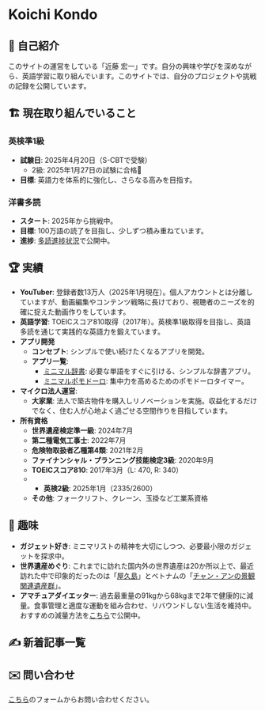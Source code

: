 # Koichi Kondo
## 🌟 自己紹介
このサイトの運営をしている「近藤 宏一」です。自分の興味や学びを深めながら、英語学習に取り組んでいます。このサイトでは、自分のプロジェクトや挑戦の記録を公開しています。
## 🏗️ 現在取り組んでいること
### 英検準1級
- **試験日**: 2025年4月20日（S-CBTで受験）
	- 2級: 2025年1月27日の試験に合格🎊
- **目標**: 英語力を体系的に強化し、さらなる高みを目指す。

### 洋書多読
- **スタート**: 2025年から挑戦中。
- **目標**: 100万語の読了を目指し、少しずつ積み重ねています。
- **進捗**: [多読進捗状況](./english/tadoku-record)で公開中。

## 🏆 実績
- **YouTuber**: 登録者数13万人（2025年1月現在）。個人アカウントとは分離していますが、動画編集やコンテンツ戦略に長けており、視聴者のニーズを的確に捉えた動画作りをしています。
- **英語学習**: TOEICスコア810取得（2017年）。英検準1級取得を目指し、英語多読を通じて実践的な英語力を鍛えています。
- **アプリ開発**
	- **コンセプト**: シンプルで使い続けたくなるアプリを開発。
	- **アプリ一覧**:
		- [ミニマル辞書](./development/minimal-dictionary/minimal-dictionary-introduce): 必要な単語をすぐに引ける、シンプルな辞書アプリ。
		- [ミニマルポモドーロ](./development/minimal-pomodoro/minimal-pomodoro-introduce): 集中力を高めるためのポモドーロタイマー。
- **マイクロ法人運営**:
	- **大家業**: 法人で築古物件を購入しリノベーションを実施。収益化するだけでなく、住む人が心地よく過ごせる空間作りを目指しています。
-  **所有資格**
	- **世界遺産検定準一級**: 2024年7月
	- **第二種電気工事士**: 2022年7月
	- **危険物取扱者乙種第4類**: 2021年2月
	- **ファイナンシャル・プランニング技能検定3級**: 2020年9月
	- **TOEICスコア810**: 2017年3月（L: 470, R: 340）
	- - **英検2級**: 2025年1月（2335/2600）
	- **その他**: フォークリフト、クレーン、玉掛など工業系資格

## 🎨 趣味
- **ガジェット好き**: ミニマリストの精神を大切にしつつ、必要最小限のガジェットを探求中。
- **世界遺産めぐり**: これまでに訪れた国内外の世界遺産は20か所以上で、最近訪れた中で印象的だったのは「[屋久島](./trip/2024-yakushima)」とベトナムの「[チャン・アンの景観関連遺産群](./trip/2024-vietnum)」。
- **アマチュアダイエッター**: 過去最重量の91kgから68kgまで2年で健康的に減量。食事管理と適度な運動を組み合わせ、リバウンドしない生活を維持中。おすすめの減量方法を[こちら](./health/diet-management)で公開中。


<script setup> import PostList from './.vitepress/theme/components/PostList.vue'; </script>
## ✍️ 新着記事一覧
<PostList />

## ✉️ 問い合わせ
[こちら](https://forms.gle/M5kwbKQJ5SQz1bKF9)のフォームからお問い合わせください。